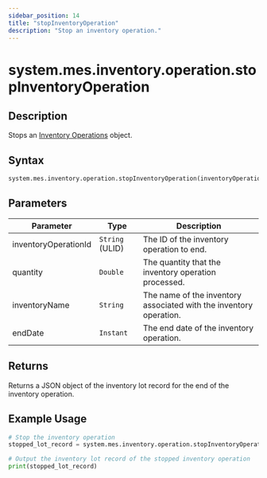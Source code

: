 ```yaml
---
sidebar_position: 14
title: "stopInventoryOperation"
description: "Stop an inventory operation."
---
```


# system.mes.inventory.operation.stopInventoryOperation

## Description

Stops an [Inventory Operations](../../data-model/inventory-model/inventory-operation) object.

## Syntax

```python
system.mes.inventory.operation.stopInventoryOperation(inventoryOperationId, quantity, inventoryName, endDate)
```

## Parameters

| Parameter            | Type            | Description                                                        |
| -------------------- | --------------- | ------------------------------------------------------------------ |
| inventoryOperationId | `String` (ULID) | The ID of the inventory operation to end.                          |
| quantity             | `Double`        | The quantity that the inventory operation processed.               |
| inventoryName        | `String`        | The name of the inventory associated with the inventory operation. |
| endDate              | `Instant`       | The end date of the inventory operation.                           |

## Returns

Returns a JSON object of the inventory lot record for the end of the inventory operation.

## Example Usage

```python
# Stop the inventory operation
stopped_lot_record = system.mes.inventory.operation.stopInventoryOperation('01JPAND53P-BZ61RZHZ-V7C6EEHG', 100, None, None)

# Output the inventory lot record of the stopped inventory operation
print(stopped_lot_record)
```
